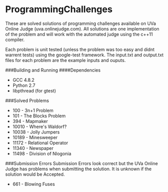 ProgrammingChallenges
=====================

These are solved solutions of programming challenges available on UVa Online Judge (uva.onlinejudge.com). All solutions are one implementation of the problem and will work with the automated judge using the c++11 compiler.

Each problem is unit tested (unless the problem was too easy and didnt warrent tests) using the google-test framework. The input.txt and output.txt files for each problem are the example inputs and ouputs.

###Building and Running
####Dependencies
* GCC 4.8.2
* Python 2.7
* libpthread (for gtest)

###Solved Problems
* 100 - 3n+1 Problem
* 101 - The Blocks Problem
* 394 - Mapmaker
* 10010 - Where's Waldorf?
* 10038 - Jolly Jumpers
* 10189 - Minesweeper
* 11172 - Relational Operator
* 11340 - Newspaper
* 11498 - Division of Nlogonia

###Submission Errors
Submission Errors look correct but the UVa Online Judge has problems when submitting the solution. It is unknown if the solution would be Accepted.

* 661 - Blowing Fuses